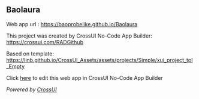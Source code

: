 ## Baolaura
Web app url : https://baoprobelike.github.io/Baolaura

This project was created by CrossUI No-Code App Builder: https://crossui.com/RADGithub

Based on template: https://linb.github.io/CrossUI_Assets/assets/projects/Simple/xui_project_tpl_Empty

Click [here](https://crossui.com/RADGithub/#!from=github&owner=baoprobelike&repo=Baolaura) to edit this web app in CrossUI No-Code App Builder

<i>Powered by [CrossUI](https://crossui.com)</i>

